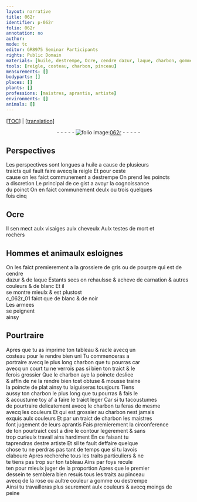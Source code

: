 ```yaml
---
layout: narrative
title: 062r
identifier: p-062r
folio: 062r
annotation: no
author:
mode: tc
editor: GR8975 Seminar Participants
rights: Public Domain
materials: [huile, destrempe, Ocre, cendre dazur, laque, charbon, gomme]
tools: [reigle, costeau, charbon, pinceau]
measurements: []
bodyparts: []
places: []
plants: []
professions: [maistres, aprantis, artiste]
environments: []
animals: []
---
```


 <p><a href="{{ site.baseurl }}/diplomatic/">[TOC]</a> | <a href="{{ site.baseurl }}/texts/p-062r_tl/" target="_blank">[translation]</a></p><div class="folio" align="center">- - - - - <a href="http://gallica.bnf.fr/ark:/12148/btv1b10500001g/f129.image" target="_blank"><img src="https://cu-mkp.github.io/2017-workshop-edition/assets/photo-icon.png" alt="folio image: " style="display:inline-block; margin-bottom:-3px;"/>062r</a> - - - - - </div>  
  

## Perspectives

 
Les perspectives <span class="tmp">sont longues</span> a <span class="m">huile</span> a cause de plusieurs<br/> traicts quil fault faire avecq la <span class="tl">reigle</span> Et pour ceste<br/> cause on les faict communem<span class="exp">ent</span> a <span class="m">destrempe</span> On prend les poincts<br/> a discretion Le principal de ce gist <span class="add">a</span> avoyr la cognoissance<br/> du poinct On en faict communem<span class="exp">ent</span> deulx ou trois quelques<br/> fois cinq
 
 
  

## <span class="m">Ocre</span>

 
Il sen mect aulx visaiges aulx cheveulx Aulx testes de mort et<br/> rochers
 
 
  

## Hommes et animaulx esloignes

 
On les faict premierem<span class="exp">ent</span> a la grossiere de gris ou de pourpre qui est de <span class="m">cendre<br/> dazur</span> & de <span class="m">laque</span> Estants secs on rehaulsse & acheve de carnation & autres<br/> couleurs & de blanc Et il<br/> se montre mieulx & est plustost<br/>c_062r_01 faict que de blanc & de noir<br/> Les armees<span class="ill"></span><br/> se peignent<br/> ainsy
 
 
  

## Pourtraire

 
Apres que tu as imprime ton tableau & racle avecq un<br/> <span class="tl">costeau</span> pour le rendre bien uni Tu commenceras a<br/> portraire avecq le plus long <span class="tl"><span class="m">charbon</span></span> que tu pourras car<br/> avecq un court tu ne verrois pas si bien ton traict & le<br/> ferois grossier Que le <span class="tl"><span class="m">charbon</span></span> aye la poincte desliee<br/> & affin de ne la rendre bien tost obtuse & mousse traine<br/> la poincte de plat ainsy tu laiguiseras tousjours Tiens<br/> aussy ton <span class="tl"><span class="m">charbon</span></span> le plus long que tu pourras <span class="del">& fais le</span><br/> & acoustume toy <span class="del">af</span> a faire le traict leger Car si tu tacoustumes<br/> de pourtraire delicatem<span class="exp">ent</span> avecq le <span class="tl"><span class="m">charbon</span></span> tu feras de mesme<br/> avecq les couleurs Et qui est grossier au <span class="tl"><span class="m">charbon</span></span> nest jamais<br/> exquis aulx couleurs Et par un traict de <span class="m">charbon</span> les <span class="pro">maistres</span><br/> font jugem<span class="exp">ent</span> de leurs <span class="pro">aprantis</span> Fais premierem<span class="exp">ent</span> la circonference<br/> de ton pourtraict cest a dire le contour legerem<span class="exp">ent</span> & sans<br/> trop curieulx travail ains hardiment En ce faisant tu<br/> taprendras destre <span class="pro">artiste</span> Et sil te fault deffaire quelque<br/> chose tu ne perdras pas tant de temps que si tu lavois<br/> elaboure Apres recherche tous les traits particuliers & ne<br/> te tiens pas trop sur ton tableau Ains par foys recule<br/> ten pour mieulx juger de la proportion Apres que le premier<br/> dessein te semblera bien resuis tous les traits au <span class="tl">pinceau</span><br/> avecq de la rose ou aultre couleur a <span class="m">gomme</span> ou <span class="m">destrempe</span><br/> Ainsi tu travailleras plus seurem<span class="exp">ent</span> aulx couleurs & avecq moings de<br/> <span class="add">peine</span>
 
 